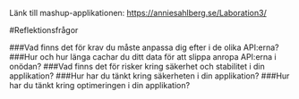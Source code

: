Länk till mashup-applikationen: https://anniesahlberg.se/Laboration3/

#Reflektionsfrågor

###Vad finns det för krav du måste anpassa dig efter i de olika API:erna?
###Hur och hur länga cachar du ditt data för att slippa anropa API:erna i onödan?
###Vad finns det för risker kring säkerhet och stabilitet i din applikation?
###Hur har du tänkt kring säkerheten i din applikation?
###Hur har du tänkt kring optimeringen i din applikation?
